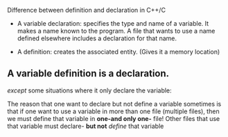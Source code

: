 Difference between definition and declaration in C++/C
* A variable declaration: specifies the type and name of a variable. It makes a name known to the program. A file that wants to use a name defined elsewhere includes a declaration for that name.

* A definition: creates the associated entity. (Gives it a memory location)

## A variable definition is a declaration. 
*except* some situations where it only declare the variable:

The reason that one want to declare but not define a variable sometimes is that if one want to use a variable in more than one file (multiple files), then we must define that variable in **one-and only one-** file! Other files that use that variable must declare- **but not** *define* that variable


